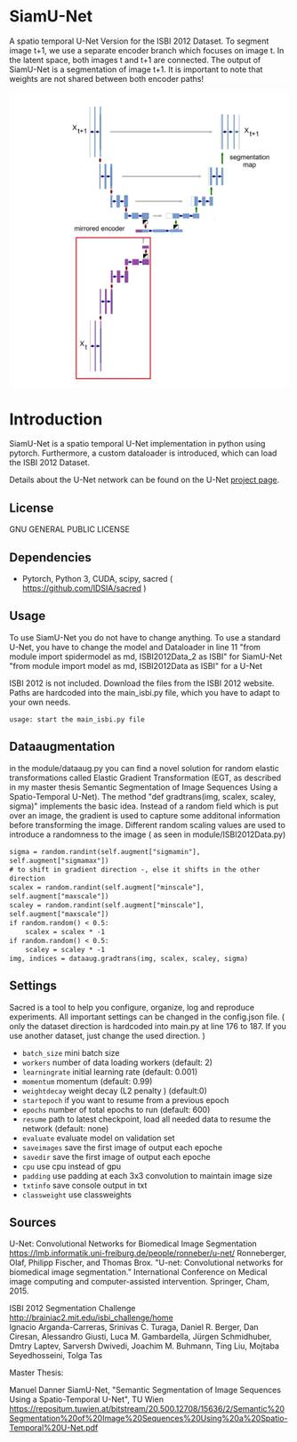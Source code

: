 # SiamU-Net
A spatio temporal U-Net Version for the ISBI 2012 Dataset.
To segment image t+1, we use a separate encoder branch which focuses on image t. In the latent space, both images t and t+1 are connected. The output of SiamU-Net is a segmentation of image t+1.
It is important to note that weights are not shared between both encoder paths!

![Image of SiamU-Net](https://github.com/Mastercorp/SiamU-Net/blob/main/SiamU-Net.png)

# Introduction
SiamU-Net is a spatio temporal U-Net implementation in python using pytorch.
Furthermore, a custom dataloader is introduced, which can load the ISBI 2012 Dataset.

Details about the U-Net network can be found on the U-Net [project page](<https://lmb.informatik.uni-freiburg.de/people/ronneber/u-net/>).

## License
GNU GENERAL PUBLIC LICENSE


## Dependencies
*   Pytorch, Python 3, CUDA, scipy, sacred ( <https://github.com/IDSIA/sacred> )
 

## Usage
To use SiamU-Net you do not have to change anything.
To use a standard U-Net, you have to change the model and Dataloader in line 11
"from module import spidermodel as md, ISBI2012Data_2 as ISBI" for SiamU-Net
"from module import model as md, ISBI2012Data as ISBI" for a U-Net

ISBI 2012 is not included. Download the files from the ISBI 2012 website. Paths are hardcoded into the main_isbi.py file, which you have to adapt to your own needs.

```
usage: start the main_isbi.py file
```
## Dataaugmentation
in the module/dataaug.py you can find a novel solution for random elastic transformations called Elastic Gradient Transformation (EGT, as described in my master thesis Semantic Segmentation of Image Sequences Using a Spatio-Temporal U-Net). The method "def gradtrans(img, scalex, scaley, sigma)" implements the basic idea. Instead of a random field which is put over an image, the gradient is used to capture some additonal information before transforming the image. Different random scaling values are used to introduce a randomness to the image ( as seen in module/ISBI2012Data.py)

```
sigma = random.randint(self.augment["sigmamin"], self.augment["sigmamax"])
# to shift in gradient direction -, else it shifts in the other direction
scalex = random.randint(self.augment["minscale"], self.augment["maxscale"])
scaley = random.randint(self.augment["minscale"], self.augment["maxscale"])
if random.random() < 0.5:
    scalex = scalex * -1
if random.random() < 0.5:
    scaley = scaley * -1
img, indices = dataaug.gradtrans(img, scalex, scaley, sigma)
```



## Settings 
Sacred is a tool to help you configure, organize, log and reproduce experiments. All important settings can be changed in the config.json file. ( only the dataset direction is hardcoded into main.py at line 176 to 187. If you use another dataset, just change the used direction. )

*   `batch_size`   mini batch size 
*   `workers`     number of data loading workers (default: 2)
*   `learningrate`                initial learning rate (default: 0.001)
*   `momentum`          momentum (default: 0.99)
*   `weightdecay`        weight decay (L2 penalty ) (default:0)
*   `startepoch`         if you want to resume from a previous epoch   
*   `epochs`            number of total epochs to run (default: 600)
*   `resume`      path to latest checkpoint, load all needed data to resume the network (default: none)
*   `evaluate`        evaluate model on validation set
*   `saveimages`     save the first image of output each epoche
*   `savedir`     save the first image of output each epoche
*   `cpu`             use cpu instead of gpu
*   `padding`             use padding at each 3x3 convolution to maintain image size
*   `txtinfo`                  save console output in txt
*   `classweight`                 use classweights



## Sources
U-Net: Convolutional Networks for Biomedical Image Segmentation   
<https://lmb.informatik.uni-freiburg.de/people/ronneber/u-net/> 
Ronneberger, Olaf, Philipp Fischer, and Thomas Brox. "U-net: Convolutional networks for biomedical image segmentation." International Conference on Medical image computing and computer-assisted intervention. Springer, Cham, 2015.   

ISBI 2012 Segmentation Challenge   
<http://brainiac2.mit.edu/isbi_challenge/home>   
Ignacio Arganda-Carreras, Srinivas C. Turaga, Daniel R. Berger, Dan Ciresan, Alessandro Giusti, Luca M. Gambardella, Jürgen Schmidhuber, Dmtry Laptev, Sarversh Dwivedi, Joachim M. Buhmann, Ting Liu, Mojtaba Seyedhosseini, Tolga Tas

Master Thesis:

Manuel Danner
SiamU-Net, "Semantic Segmentation of Image Sequences Using a Spatio-Temporal U-Net", TU Wien
<https://repositum.tuwien.at/bitstream/20.500.12708/15636/2/Semantic%20Segmentation%20of%20Image%20Sequences%20Using%20a%20Spatio-Temporal%20U-Net.pdf>
